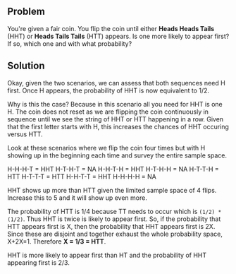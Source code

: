 ## Problem
You're given a fair coin. You flip the coin until either **Heads Heads Tails** (HHT) or **Heads Tails Tails** (HTT) appears. Is one more likely to appear first? If so, which one and with what probability?

## Solution
Okay, given the two scenarios, we can assess that both sequences need H first. Once H appears, the probability of HHT is now equivalent to 1/2.

Why is this the case? Because in this scenario all you need for HHT is one H. The coin does not reset as we are flipping the coin continuously in sequence until we see the string of HHT or HTT happening in a row. Given that the first letter starts with H, this increases the chances of HHT occuring versus HTT.

Look at these scenarios where we flip the coin four times but with H showing up in the beginning each time and survey the entire sample space.

H-H-H-T = HHT
H-T-H-T = NA
H-H-T-H = HHT
H-T-H-H = NA
H-T-T-H = HTT
H-T-T-T = HTT
H-H-T-T = HHT
H-H-H-H = NA

HHT shows up more than HTT given the limited sample space of 4 flips. Increase this to 5 and it will show up even more.

The probability of HTT is 1/4 because TT needs to occur which is `(1/2) * (1/2)`. Thus HHT is twice is likely to appear first. So, if the probability that HTT appears first is X, then the probability that HHT appears first is 2X. Since these are disjoint and together exhaust the whole probability space, X+2X=1. Therefore **X = 1/3 = HTT**.

HHT is more likely to appear first than HT and the probability of HHT appearing first is 2/3.
